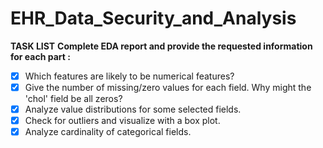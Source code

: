 # EHR_Data_Security_and_Analysis

**TASK LIST**
**Complete EDA report and provide the requested information for each part :**
- [x] Which features are likely to be numerical features?
- [x] Give the number of missing/zero values for each field.
   Why might the 'chol' field be all zeros?
- [x] Analyze value distributions for some selected fields.
- [x] Check for outliers and visualize with a box plot.
- [x] Analyze cardinality of categorical fields.
